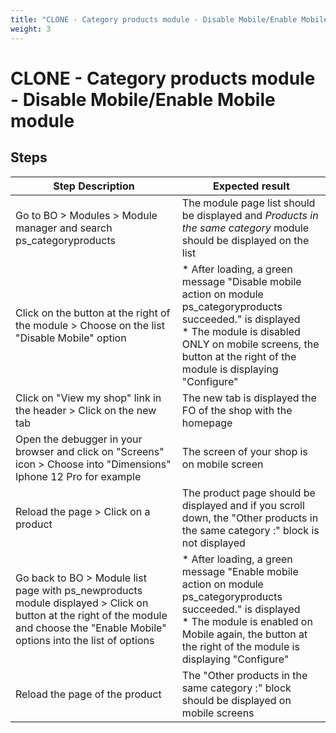 ```yaml
---
title: "CLONE - Category products module - Disable Mobile/Enable Mobile module"
weight: 3
---
```


# CLONE - Category products module - Disable Mobile/Enable Mobile module
## Steps
| Step Description | Expected result |
| ----- | ----- |
| Go to BO > Modules > Module manager and search ps_categoryproducts | The module page list should be displayed and *Products in the same category* module should be displayed on the list |
| Click on the button at the right of the module > Choose on the list "Disable Mobile" option | * After loading, a green message "Disable mobile action on module ps_categoryproducts succeeded." is displayed<br> * The module is disabled ONLY on mobile screens, the button at the right of the module is displaying "Configure" |
| Click on "View my shop" link in the header > Click on the new tab | The new tab is displayed the FO of the shop with the homepage |
| Open the debugger in your browser and click on "Screens" icon > Choose into "Dimensions" Iphone 12 Pro for example | The screen of your shop is on mobile screen |
| Reload the page > Click on a product | The product page should be displayed and if you scroll down, the "Other products in the same category :" block is not displayed |
| Go back to BO > Module list page with ps_newproducts module displayed > Click on button at the right of the module and choose the "Enable Mobile" options into the list of options | * After loading, a green message "Enable mobile action on module ps_categoryproducts succeeded." is displayed<br> * The module is enabled on Mobile again, the button at the right of the module is displaying "Configure" |
| Reload the page of the product | The "Other products in the same category :" block should be displayed on mobile screens |
